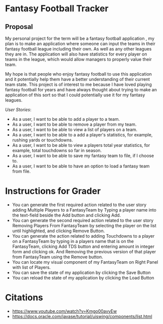 # Fantasy Football Tracker

## **Proposal**

My personal project for the term will be a fantasy football application
, my plan is to make an application where someone can input the teams in their fantasy football league including their own.
As well as any other leagues they are in. The application will also have statistics for every player on teams in the league, which would allow
managers to properly value their team.

My hope is that people who enjoy fantasy football to use this application
and it potentially help them have a better understanding of their current team state.
This project is of interest to me because I have loved playing fantasy football for years and have always thought
about trying to make an application of this sort so that I could potentially use it for my fantasy leagues.


*User Stories*:

- As a user, I want to be able to add a player to a team.
- As a user, I want to be able to remove a player from my team.
- As a user, I want to be able to view a list of players on a team.
- As a user, I want to be able to a add a player's statistics, for example, rushing yards or touchdowns.
- As a user, I want to be able to view a players total year statistics, for example, total touchdowns so far in season.
- As a user, I want to be able to save my fantasy team to file, if I choose to.
- As a user, I want to be able to have an option to load a fantasy team from file.

# Instructions for Grader

- You can generate the first required action related to the user story adding Multiple Players to a FantasyTeam by
    Typing a player name into the text-field beside the Add button and clicking Add.
- You can generate the second required action related to the user story Removing Players From FantasyTeam by selecting
    the player on the list until highlighted, and clicking Remove Button.
- You can generate the action related to adding Touchdowns to a player on a FantasyTeam by 
    typing in a players name that is on the FantasyTeam, clicking Add TDS button and entering amount in integer form
    and clicking ok. And Removing the previous version of that player from FantasyTeam using the Remove button.
- You can locate my visual component of my FantasyTeam on Right Panel with list of Players.
- You can save the state of my application by clicking the Save Button
- You can reload the state of my application by clicking the Load Button


# Citations
- https://www.youtube.com/watch?v=Kmgo00avvEw
- https://docs.oracle.com/javase/tutorial/uiswing/components/list.html
